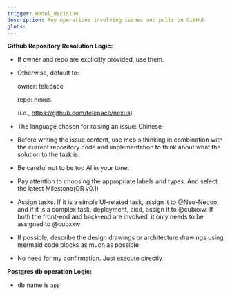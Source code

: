 ```yaml
---
trigger: model_decision
description: Any operations involving issues and pulls on GitHub
globs: 
---
```

**Github Repository Resolution Logic:**

- If owner and repo are explicitly provided, use them.
- Otherwise, default to:
    
    owner: telepace
    
    repo: nexus
    
    (i.e., https://github.com/telepace/nexus)

- The language chosen for raising an issue: Chinese-
- Before writing the issue content, use mcp's thinking in combination with the current repository code and implementation to think about what the solution to the task is.
- Be careful not to be too AI in your tone.
- Pay attention to choosing the appropriate labels and types. And select the latest Milestone(OR v0.1)
- Assign tasks. If it is a simple UI-related task, assign it to @Neo-Neooo, and if it is a complex task, deployment, cicd, assign it to @cubxxw. If both the front-end and back-end are involved, it only needs to be assigned to @cubxxw
- If possible, describe the design drawings or architecture drawings using mermaid code blocks as much as possible
- No need for my confirmation. Just execute directly

**Postgres db operation Logic:**

- db name is `app`